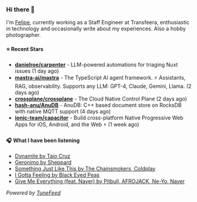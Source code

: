### Hi there 👋

I'm [Felipe](https://felipevm.com), currently working as a Staff Engineer at Transfeera, enthusiastic in technology and occasionally write about my experiences. Also a hobby photographer.

#### ⭐ Recent Stars
- **[danielroe/carpenter](https://github.com/danielroe/carpenter)** - LLM-powered automations for triaging Nuxt issues (1 day ago)
- **[mastra-ai/mastra](https://github.com/mastra-ai/mastra)** - The TypeScript AI agent framework. ⚡ Assistants, RAG, observability. Supports any LLM: GPT-4, Claude, Gemini, Llama. (2 days ago)
- **[crossplane/crossplane](https://github.com/crossplane/crossplane)** - The Cloud Native Control Plane (2 days ago)
- **[hash-anu/AnuDB](https://github.com/hash-anu/AnuDB)** - AnuDB: C&#43;&#43; based document store on RocksDB with native MQTT support (4 days ago)
- **[ionic-team/capacitor](https://github.com/ionic-team/capacitor)** - Build cross-platform Native Progressive Web Apps for iOS, Android, and the Web ⚡️ (1 week ago)

#### 🎧 What I have been listening
- [Dynamite by Taio Cruz](https://open.spotify.com/track/2CEgGE6aESpnmtfiZwYlbV)
- [Geronimo by Sheppard](https://open.spotify.com/track/0qt5f5EL92o8Snzopsv0en)
- [Something Just Like This by The Chainsmokers, Coldplay](https://open.spotify.com/track/1dNIEtp7AY3oDAKCGg2XkH)
- [I Gotta Feeling by Black Eyed Peas](https://open.spotify.com/track/4kLLWz7srcuLKA7Et40PQR)
- [Give Me Everything (feat. Nayer) by Pitbull, AFROJACK, Ne-Yo, Nayer](https://open.spotify.com/track/4QNpBfC0zvjKqPJcyqBy9W)

_Powered by [TuneFeed](https://tunefeed.app?ref=github.com)_

